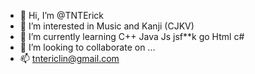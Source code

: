 - 👋 Hi, I’m @TNTErick
- 👀 I’m interested in Music and Kanji (CJKV)
- 🌱 I’m currently learning C++ Java Js jsf**k go Html c#
- 💞️ I’m looking to collaborate on ...
- 📫 tntericlin@gmail.com

<!---
TNTErick/TNTErick is a ✨ special ✨ repository because its `README.md` (this file) appears on your GitHub profile.
You can click the Preview link to take a look at your changes.
--->
